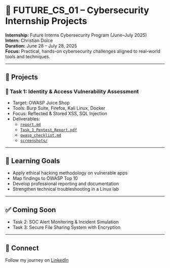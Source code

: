 # 🚀 FUTURE_CS_01 – Cybersecurity Internship Projects

**Internship:** Future Interns Cybersecurity Program (June–July 2025)  
**Intern:** Christian Dolce  
**Duration:** June 28 – July 28, 2025  
**Focus:** Practical, hands-on cybersecurity challenges aligned to real-world tools and techniques.

---

## 📁 Projects

### 🔐 Task 1: Identity & Access Vulnerability Assessment
- Target: OWASP Juice Shop
- Tools: Burp Suite, Firefox, Kali Linux, Docker
- Focus: Reflected & Stored XSS, SQL Injection
- Deliverables:
  - [`report.md`](./Task_1_Identity_Access/report.md)
  - [`Task_1_Pentest_Report.pdf`](./Task_1_Identity_Access/Task_1_Pentest_Report.pdf)
  - [`owasp_checklist.md`](./Task_1_Identity_Access/owasp_checklist.md)
  - [`screenshots/`](./Task_1_Identity_Access/screenshots)

---

## 🧠 Learning Goals
- Apply ethical hacking methodology on vulnerable apps
- Map findings to OWASP Top 10
- Develop professional reporting and documentation
- Strengthen technical troubleshooting in a Linux lab

---

## ✅ Coming Soon
- Task 2: SOC Alert Monitoring & Incident Simulation
- Task 3: Secure File Sharing System with Encryption

---

## 🔗 Connect
Follow my journey on [LinkedIn](https://linkedin.com/in/christian-dolce-91b656280/)
